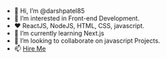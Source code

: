 - 👋 Hi, I’m @darshpatel85
- 👀 I’m interested in Front-end Development.
- ❤️ ReactJS, NodeJS, HTML, CSS, javascript.
- 🌱 I’m currently learning Next.js
- 💞️ I’m looking to collaborate on javascript Projects.
- 📫 <a href="mailto:darshspatel85@gmail.com">Hire Me</a>

<!---
darshpatel85/darshpatel85 is a ✨ special ✨ repository because its `README.md` (this file) appears on your GitHub profile.
You can click the Preview link to take a look at your changes.
--->
